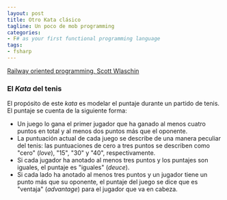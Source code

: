 ```yaml
---
layout: post
title: Otro Kata clásico
tagline: Un poco de mob programming 
categories: 
- F# as your first functional programming language
tags:
- fsharp
---
```


[Railway oriented programming, Scott Wlaschin](https://www.youtube.com/watch?v=fYo3LN9Vf_M&ab_channel=TechTrain)

### El _Kata_ del tenis

El propósito de este _kata_ es modelar el puntaje durante un partido de tenis. El puntaje se cuenta de la siguiente 
forma:

- Un juego lo gana el primer jugador que ha ganado al menos cuatro puntos en total y al menos dos puntos más que el oponente.
- La puntuación actual de cada juego se describe de una manera peculiar del tenis: las puntuaciones de cero a tres puntos se describen como "cero" (_love_), "15", "30" y "40", respectivamente.
- Si cada jugador ha anotado al menos tres puntos y los puntajes son iguales, el puntaje es "iguales" (_deuce_).
- Si cada lado ha anotado al menos tres puntos y un jugador tiene un punto más que su oponente, el puntaje del juego se dice que es "ventaja" (_advantage_) para el jugador que va en cabeza.


